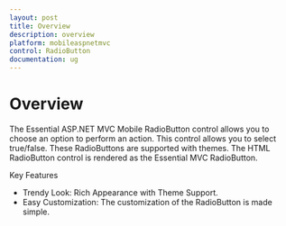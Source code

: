 ```yaml
---
layout: post
title: Overview
description: overview
platform: mobileaspnetmvc
control: RadioButton
documentation: ug
---
```


# Overview

The Essential ASP.NET MVC Mobile RadioButton control allows you to choose an option to perform an action. This control allows you to select true/false. These RadioButtons are supported with themes. The HTML RadioButton control is rendered as the Essential MVC RadioButton.

Key Features

* Trendy Look: Rich Appearance with Theme Support.
* Easy Customization: The customization of the RadioButton is made simple.
